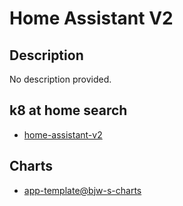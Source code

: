 # Home Assistant V2

## Description

No description provided.

## k8 at home search

- [home-assistant-v2](https://nanne.dev/k8s-at-home-search/#/home-assistant-v2)

## Charts

- [app-template@bjw-s-charts](https://bjw-s.github.io/helm-charts/)
